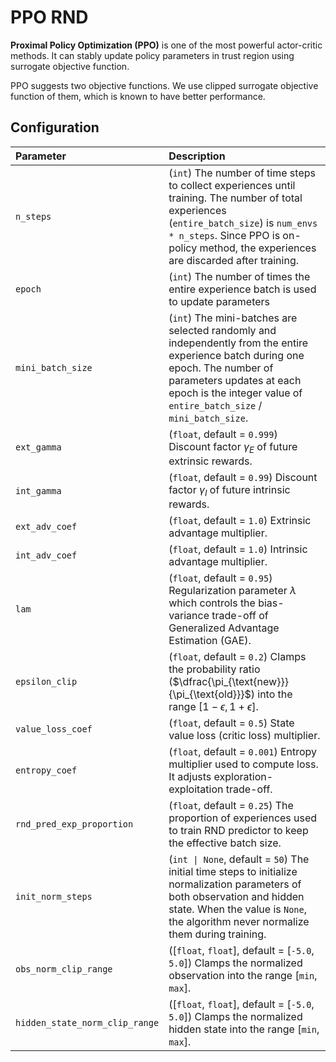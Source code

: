 # PPO RND

**Proximal Policy Optimization (PPO)** is one of the most powerful actor-critic methods. It can stably update policy parameters in trust region using surrogate objective function.

PPO suggests two objective functions. We use clipped surrogate objective function of them, which is known to have better performance.

## Configuration

|Parameter|Description|
|:---|:---|
|`n_steps`|(`int`) The number of time steps to collect experiences until training. The number of total experiences (`entire_batch_size`) is `num_envs * n_steps`. Since PPO is on-policy method, the experiences are discarded after training.|
|`epoch`|(`int`) The number of times the entire experience batch is used to update parameters|
|`mini_batch_size`|(`int`) The mini-batches are selected randomly and independently from the entire experience batch during one epoch. The number of parameters updates at each epoch is the integer value of `entire_batch_size` / `mini_batch_size`.|
|`ext_gamma`|(`float`, default = `0.999`) Discount factor $\gamma_E$ of future extrinsic rewards.|
|`int_gamma`|(`float`, default = `0.99`) Discount factor $\gamma_I$ of future intrinsic rewards.|
|`ext_adv_coef`|(`float`, default = `1.0`) Extrinsic advantage multiplier.|
|`int_adv_coef`|(`float`, default = `1.0`) Intrinsic advantage multiplier.|
|`lam`|(`float`, default = `0.95`) Regularization parameter $\lambda$ which controls the bias-variance trade-off of Generalized Advantage Estimation (GAE).|
|`epsilon_clip`|(`float`, default = `0.2`) Clamps the probability ratio ($\dfrac{\pi_{\text{new}}}{\pi_{\text{old}}}$) into the range $[1 - \epsilon, 1 + \epsilon]$.|
|`value_loss_coef`|(`float`, default = `0.5`) State value loss (critic loss) multiplier.|
|`entropy_coef`|(`float`, default = `0.001`) Entropy multiplier used to compute loss. It adjusts exploration-exploitation trade-off.|
|`rnd_pred_exp_proportion`|(`float`, default = `0.25`) The proportion of experiences used to train RND predictor to keep the effective batch size.|
|`init_norm_steps`|(`int \| None`, default = `50`) The initial time steps to initialize normalization parameters of both observation and hidden state. When the value is `None`, the algorithm never normalize them during training.|
|`obs_norm_clip_range`|([`float`, `float`], default = [`-5.0`, `5.0`]) Clamps the normalized observation into the range [`min`, `max`].|
|`hidden_state_norm_clip_range`|([`float`, `float`], default = [`-5.0`, `5.0`]) Clamps the normalized hidden state into the range [`min`, `max`].|